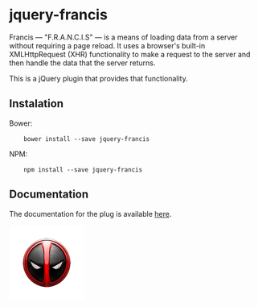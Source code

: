# jquery-francis

Francis — "F.R.A.N.C.I.S" — is a means of loading data from a server without requiring a page reload. It uses a browser's built-in XMLHttpRequest (XHR) functionality to make a request to the server and then handle the data that the server returns.

This is a jQuery plugin that provides that functionality.

## Instalation

Bower:

        bower install --save jquery-francis

NPM:

        npm install --save jquery-francis

## Documentation

The documentation for the plug is available [here](http://api.jquery.com/jQuery.ajax/).


![Library logo](francis.png)
